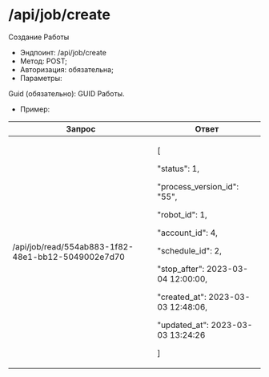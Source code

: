 # /api/job/create

Создание Работы

* Эндпоинт: /api/job/create&#x20;
* Метод: POST;
* Авторизация: обязательна;
* Параметры:

Guid (обязательно): GUID Работы.

* Пример:

| Запрос                                              | Ответ                                                                                                                                                                                                                                                                                                      |
| --------------------------------------------------- | ---------------------------------------------------------------------------------------------------------------------------------------------------------------------------------------------------------------------------------------------------------------------------------------------------------- |
| /api/job/read/554ab883-1f82-48e1-bb12-5049002e7d70  | <p>  [</p><p>    "status": 1,</p><p>    "process_version_id": "55",</p><p>    "robot_id": 1,</p><p>    "account_id": 4,</p><p>    "schedule_id": 2,</p><p>    "stop_after": 2023-03-04 12:00:00,</p><p>    "created_at": 2023-03-03 12:48:06,</p><p>    "updated_at": 2023-03-03 13:24:26</p><p>    ] </p> |

